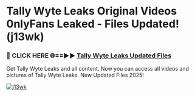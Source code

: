 # Tally Wyte Leaks Original Videos 0nlyFans Leaked - Files Updated! (j13wk)

<h3>🔴 CLICK HERE 🌐==►► <a href="https://tinyurl.com/x26r9saj" rel="nofollow">Tally Wyte Leaks Updated Files</a></h3>

Get Tally Wyte Leaks and all content. Now you can access all videos and pictures of Tally Wyte Leaks. New Updated Files 2025!

[![j13wk](https://i.imgur.com/LkgZPqh.gif)](https://tinyurl.com/x26r9saj)
